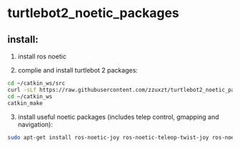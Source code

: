 # turtlebot2_noetic_packages
## install:
1. install ros noetic

2. complie and install turtlebot 2 packages:
```Bash
cd ~/catkin_ws/src
curl -sLf https://raw.githubusercontent.com/zzuxzt/turtlebot2_noetic_packages/master/turtlebot2_noetic_install.sh 
cd ~/catkin_ws
catkin_make
```

3. install useful noetic packages (includes telep control, gmapping and navigation):
```Bash
sudo apt-get install ros-noetic-joy ros-noetic-teleop-twist-joy ros-noetic-teleop-twist-keyboard ros-noetic-laser-proc ros-noetic-rgbd-launch ros-noetic-rosserial-arduino ros-noetic-rosserial-python ros-noetic-rosserial-client ros-noetic-rosserial-msgs ros-noetic-amcl ros-noetic-map-server ros-noetic-move-base ros-noetic-urdf ros-noetic-xacro ros-noetic-compressed-image-transport ros-noetic-rqt-image-view ros-noetic-gmapping ros-noetic-navigation ros-noetic-interactive-markers ros-noetic-pcl-ros
```
